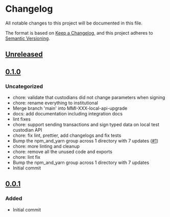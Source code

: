 # Changelog
All notable changes to this project will be documented in this file.

The format is based on [Keep a Changelog](https://keepachangelog.com/en/1.0.0/),
and this project adheres to [Semantic Versioning](https://semver.org/spec/v2.0.0.html).

## [Unreleased]

## [0.1.0]
### Uncategorized
- chore: validate that custodians did not change parameters when signing
- chore: rename everything to institutional
- Merge branch 'main' into MMI-XXX-local-api-upgrade
- docs: add documentation including integration docs
- lint fixes
- chore: support sending transactions and sign typed data on local test custodian API
- chore: fix lint, prettier, add changelogs and fix tests
- Bump the npm_and_yarn group across 1 directory with 7 updates ([#1](https://github.com/MetaMask/snap-institutional-wallet/pull/1))
- chore: more linting and cleanup
- chore: remove all the unused code and exports
- chore: lint fix
- Bump the npm_and_yarn group across 1 directory with 7 updates
- Initial commit

## [0.0.1]
### Added
- Initial commit

[Unreleased]: https://github.com/MetaMask/snap-institutional-wallet/compare/v0.1.0...HEAD
[0.1.0]: https://github.com/MetaMask/snap-institutional-wallet/compare/v0.0.1...v0.1.0
[0.0.1]: https://github.com/MetaMask/snap-institutional-wallet/releases/tag/v0.0.1
